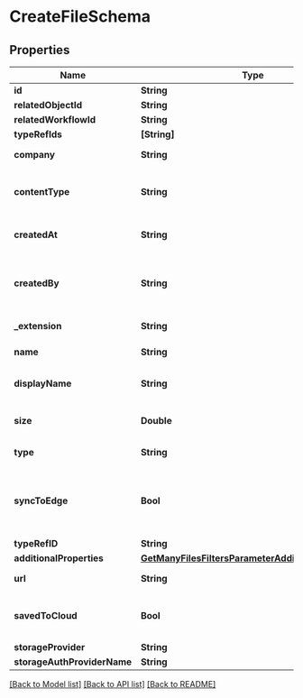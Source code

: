 # CreateFileSchema

## Properties
Name | Type | Description | Notes
------------ | ------------- | ------------- | -------------
**id** | **String** |  | [optional] 
**relatedObjectId** | **String** |  | [optional] 
**relatedWorkflowId** | **String** |  | [optional] 
**typeRefIds** | **[String]** |  | [optional] 
**company** | **String** | The company ID | 
**contentType** | **String** | The content type of the file | 
**createdAt** | **String** | The date the file was created | 
**createdBy** | **String** | The user ID of the user who created the file | 
**_extension** | **String** | The file extension | 
**name** | **String** | The file name | 
**displayName** | **String** | The file display name | 
**size** | **Double** | The file size in bytes | 
**type** | **String** | The file type | 
**syncToEdge** | **Bool** | Whether the file should be synced to the edge device | 
**typeRefID** | **String** |  | [optional] 
**additionalProperties** | [**GetManyFilesFiltersParameterAdditionalProperties**](GetManyFilesFiltersParameterAdditionalProperties.md) |  | [optional] 
**url** | **String** | The stored file path | [optional] 
**savedToCloud** | **Bool** | Whether the file is saved to the cloud | [optional] 
**storageProvider** | **String** |  | [optional] 
**storageAuthProviderName** | **String** |  | [optional] 

[[Back to Model list]](../README.md#documentation-for-models) [[Back to API list]](../README.md#documentation-for-api-endpoints) [[Back to README]](../README.md)


